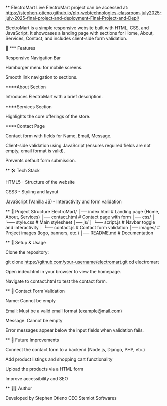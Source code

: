 ** ElectroMart
Live ElectroMart project can be accessed at:  https://stephen-otieno.github.io/plp-webtechnologies-classroom-july2025-july-2025-final-project-and-deployment-Final-Project-and-Depl/

ElectroMart is a simple responsive website built with HTML, CSS, and JavaScript.
It showcases a landing page with sections for Home, About, Services, Contact, and includes client-side form validation.

🚀 *** Features

Responsive Navigation Bar

Hamburger menu for mobile screens.

Smooth link navigation to sections.

****About Section

Introduces ElectroMart with a brief description.

****Services Section

Highlights the core offerings of the store.

****Contact Page

Contact form with fields for Name, Email, Message.

Client-side validation using JavaScript (ensures required fields are not empty, email format is valid).

Prevents default form submission.

** 🛠️ Tech Stack

HTML5 - Structure of the website

CSS3 - Styling and layout

JavaScript (Vanilla JS) - Interactivity and form validation

** 📂 Project Structure
ElectroMart/
│── index.html          # Landing page (Home, About, Services)
│── contact.html        # Contact page with form
│── css/
│    └── style.css      # Main stylesheet
│── js/
│    └── script.js      # Navbar toggle and interactivity
│    └── contact.js     # Contact form validation
│── images/             # Project images (logo, banners, etc.)
│── README.md           # Documentation

** 🔧 Setup & Usage

Clone the repository:

git clone https://github.com/your-username/electromart.git
cd electromart


Open index.html in your browser to view the homepage.

Navigate to contact.html to test the contact form.

** 📝 Contact Form Validation

Name: Cannot be empty

Email: Must be a valid email format (example@mail.com)

Message: Cannot be empty

Error messages appear below the input fields when validation fails.


** 📌 Future Improvements

Connect the contact form to a backend (Node.js, Django, PHP, etc.)

Add product listings and shopping cart functionality

Upload the products via a HTML form

Improve accessibility and SEO

** 👨‍💻 Author

Developed by Stephen Otieno CEO Stemiot Softwares
